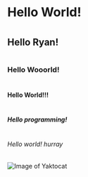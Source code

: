 # <h1> Hello World!
# <h2> Hello Ryan!
# <h3> Hello Wooorld!
# <h4> Hello World!!!
# <h5> Hello programming!
# <h6> Hello world! hurray
![Image of Yaktocat](https://octodex.github.com/images/yaktocat.png)
